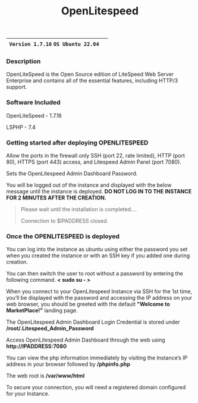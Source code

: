 ﻿---
title: OpenLitespeed
sidebar_label: OpenLitespeed
---

|**`Version 1.7.16` `OS Ubuntu 22.04`**|  |
|--------------------------------------|--|


### Description

OpenLiteSpeed is the Open Source edition of LiteSpeed Web Server Enterprise and contains all of the essential features, including HTTP/3 support.

### Software Included

OpenLiteSpeed - 1.7.16

LSPHP - 7.4

### Getting started after deploying OPENLITESPEED

Allow the ports in the firewall only SSH (port 22, rate limited), HTTP (port 80), HTTPS (port 443) access, and Litespeed Admin Panel (port 7080).

Sets the OpenLitespeed Admin Dashboard Password.

You will be logged out of the instance and displayed with the below message until the instance is deployed.  **DO NOT LOG IN TO THE INSTANCE FOR 2 MINUTES AFTER THE CREATION.**

> Please wait until the installation is completed.... 
>
> Connection to $IPADDRESS closed.

### Once the OPENLITESPEED is deployed

You can log into the instance as ubuntu using either the password you set when you created the instance or with an SSH key if you added one during creation.

You can then switch the user to root without a password by entering the following command.  **< sudo su - >**

When you connect to your OpenLitespeed Instance via SSH for the 1st time, you’ll be displayed with the password and accessing the IP address on your web browser, you should be greeted with the default **"Welcome to MarketPlace!"** landing page.

The OpenLitespeed Admin Dashboard Login Credential is stored under  **/root/.Litespeed_Admin_Password**

Access OpenLitespeed Admin Dashboard through the web using **http://IPADDRESS:7080**

You can view the php information immediately by visiting the Instance’s IP address in your browser followed by  **/phpinfo.php**

The web root is  **/var/www/html**

To secure your connection, you will need a registered domain configured for your Instance.
